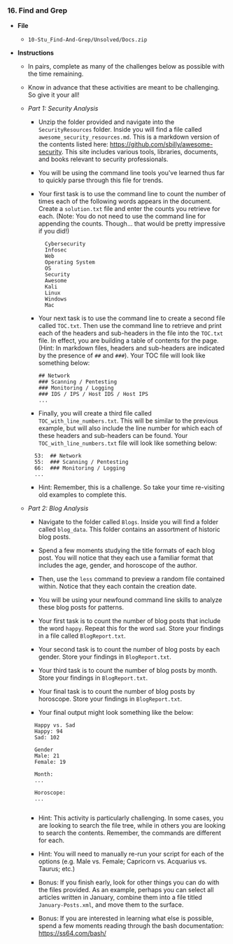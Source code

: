 ### 16.  Find and Grep 

  * **File**

    * `10-Stu_Find-And-Grep/Unsolved/Docs.zip`
  
  * **Instructions**

    * In pairs, complete as many of the challenges below as possible with the time remaining. 

    * Know in advance that these activities are meant to be challenging. So give it your all!

    * *Part 1: Security Analysis*

      * Unzip the folder provided and navigate into the `SecurityResources` folder. Inside you will find a file called `awesome_security_resources.md`. This is a markdown version of the contents listed here: https://github.com/sbilly/awesome-security. This site includes various tools, libraries, documents, and books relevant to security professionals. 

      * You will be using the command line tools you've learned thus far to quickly parse through this file for trends. 

      * Your first task is to use the command line to count the number of times each of the following words appears in the document. Create a `solution.txt` file and enter the counts you retrieve for each. (Note: You do not need to use the command line for appending the counts. Though... that would be pretty impressive if you did!)  

        ```
          Cybersecurity
          Infosec
          Web
          Operating System
          OS
          Security
          Awesome
          Kali
          Linux
          Windows
          Mac

        ```
      * Your next task is to use the command line to create a second file called `TOC.txt`. Then use the command line to retrieve and print each of the headers and sub-headers in the file into the `TOC.txt` file. In effect, you are building a table of contents for the page. (Hint: In markdown files, headers and sub-headers are indicated by the presence of `##` and `###`). Your TOC file will look like something below:

        ```
        ## Network
        ### Scanning / Pentesting
        ### Monitoring / Logging
        ### IDS / IPS / Host IDS / Host IPS
        ...
        ```

      * Finally, you will create a third file called `TOC_with_line_numbers.txt`. This will be similar to the previous example, but will also include the line number for which each of these headers and sub-headers can be found. Your `TOC_with_line_numbers.txt` file will look like something below:

      ```
        53:  ## Network
        55:  ### Scanning / Pentesting
        66:  ### Monitoring / Logging
        ...
      ```

      * Hint: Remember, this is a challenge. So take your time re-visiting old examples to complete this.

    * *Part 2: Blog Analysis*

      * Navigate to the folder called `Blogs`. Inside you will find a folder called `blog_data`. This folder contains an assortment of historic blog posts. 

      * Spend a few moments studying the title formats of each blog post. You will notice that they each use a familiar format that includes the age, gender, and horoscope of the author.
      
      * Then, use the `less` command to preview a random file contained within. Notice that they each contain the creation date.

      * You will be using your newfound command line skills to analyze these blog posts for patterns.

      * Your first task is to count the number of blog posts that include the word `happy`. Repeat this for the word `sad`. Store your findings in a file called `BlogReport.txt`.

      * Your second task is to count the number of blog posts by each gender. Store your findings in `BlogReport.txt`.  

      * Your third task is to count the number of blog posts by month. Store your findings in `BlogReport.txt`.  
      
      * Your final task is to  count the number of blog posts by horoscope. Store your findings in `BlogReport.txt`.  
      
      * Your final output might look something like the below:

      ```
        Happy vs. Sad
        Happy: 94
        Sad: 102

        Gender
        Male: 21
        Female: 19

        Month:
        ...

        Horoscope:
        ...
        
      ```

      * Hint: This activity is particularly challenging. In some cases, you are looking to search the file tree, while in others you are looking to search the contents. Remember, the commands are different for each.

      * Hint: You will need to manually re-run your script for each of the options (e.g. Male vs. Female; Capricorn vs. Acquarius vs. Taurus; etc.)

      * Bonus: If you finish early, look for other things you can do with the files provided. As an example, perhaps you can select all articles written in January, combine them into a file titled `January-Posts.xml`, and move them to the surface. 

      * Bonus: If you are interested in learning what else is possible, spend a few moments reading through the bash documentation: https://ss64.com/bash/